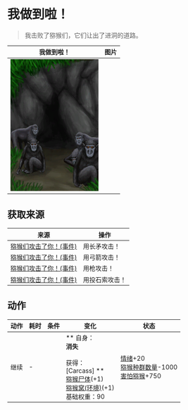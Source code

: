 # 我做到啦！  
> 我击败了猕猴们，它们让出了进洞的道路。  
  
  我做到啦！  |   图片   
 ----  |  ----:   
   |  <img decoding="async" src="Sprite/MacaqueDen.png" href="a.md" style="max-width:300px;max-height:300px;">   
  
## 获取来源  
来源  |  操作  
----  |  ----  
[猕猴们攻击了你！(事件)](Event_MacaqueDenFight.md)  |  用长矛攻击！  
[猕猴们攻击了你！(事件)](Event_MacaqueDenFight.md)  |  用弓箭攻击！  
[猕猴们攻击了你！(事件)](Event_MacaqueDenFight.md)  |  用枪攻击！  
[猕猴们攻击了你！(事件)](Event_MacaqueDenFight.md)  |  用投石索攻击！  
## 动作  
动作  |  耗时  |  条件  |  变化  |  状态  
----  |  ----  |  ----  |  ----  |  ----  
继续<br>  |  -  |    |  ** 自身：**<br>消失<br><br>** 获得： **<br>** [Carcass] **<br>  [猕猴尸体](MacaqueCarcass.md)(+1)<br>  [猕猴窝(环境)](Env_MacaqueDen.md)(+1)<br>基础权重：90  |  [情绪](Morale.md)+20<br>[猕猴种群数量](Pop_Macaque.md)-1000<br>[害怕猕猴](MacaqueFear.md)+750  


<script>document.title="我做到啦！ - 卡牌生存百科 Card Survival Wiki";</script>